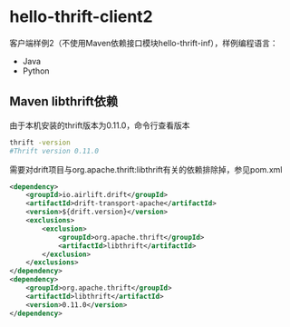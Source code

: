 # hello-thrift-client2

客户端样例2（不使用Maven依赖接口模块hello-thrift-inf），样例编程语言：

- Java
- Python

## Maven libthrift依赖

由于本机安装的thrift版本为0.11.0，命令行查看版本

```bash
thrift -version
#Thrift version 0.11.0
```

需要对drift项目与org.apache.thrift:libthrift有关的依赖排除掉，参见pom.xml

```xml
<dependency>
	<groupId>io.airlift.drift</groupId>
    <artifactId>drift-transport-apache</artifactId>
    <version>${drift.version}</version>
    <exclusions>
        <exclusion>
        	<groupId>org.apache.thrift</groupId>
            <artifactId>libthrift</artifactId>
        </exclusion>
    </exclusions>
</dependency>
<dependency>
    <groupId>org.apache.thrift</groupId>
    <artifactId>libthrift</artifactId>
    <version>0.11.0</version>
</dependency>
```

